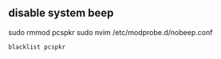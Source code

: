 ## disable system beep
sudo rmmod pcspkr
sudo nvim /etc/modprobe.d/nobeep.conf
```
blacklist pcspkr
```
